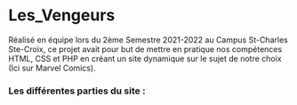 # Les_Vengeurs
Réalisé en équipe lors du 2ème Semestre 2021-2022 au Campus St-Charles Ste-Croix, ce projet avait pour but de mettre en pratique nos compétences HTML, CSS et PHP en créant un site dynamique sur le sujet de notre choix (Ici sur Marvel Comics).

<h3><b>Les différentes parties du site : </b></h3>
